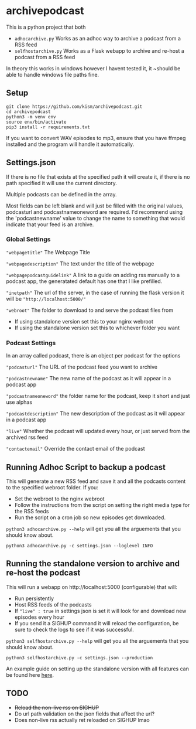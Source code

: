 # archivepodcast

This is a python project that both
* `adhocarchive.py` Works as an adhoc way to archive a podcast from a RSS feed
* `selfhostarchive.py` Works as a Flask webapp to archive and re-host a podcast from a RSS feed

In theory this works in windows however I havent tested it, it ~should be able to handle windows file paths fine.

## Setup

```
git clone https://github.com/kism/archivepodcast.git
cd archivepodcast
python3 -m venv env
source env/bin/activate
pip3 install -r requirements.txt
```

If you want to convert WAV episodes to mp3, ensure that you have ffmpeg installed and the program will handle it automatically.

## Settings.json

If there is no file that exists at the specified path it will create it, if there is no path specified it will use the current directory.

Multiple podcasts can be defined in the array.

Most fields can be left blank and will just be filled with the original values, podcasturl and podcastnameoneword are required. I'd recommend using the 'podcastnewname' value to change the name to something that would indicate that your feed is an archive.

### Global Settings
`"webpagetitle"` The Webpage Title

`"webpagedescription"` The text under the title of the webpage

`"webpagepodcastguidelink"` A link to a guide on adding rss manually to a podcast app, the generatated default has one that I like prefilled.

`"inetpath"` The url of the server, in the case of running the flask version it will be `"http://localhost:5000/"`

`"webroot"` The folder to download to and serve the podcast files from
* If using standalone version set this to your nginx webroot
* If using the standalone version set this to whichever folder you want

### Podcast Settings
In an array called podcast, there is an object per podcast for the options

`"podcasturl"` The URL of the podcast feed you want to archive

`"podcastnewname"` The new name of the podcast as it will appear in a podcast app

`"podcastnameoneword"` the folder name for the podcast, keep it short and just use alphas

`"podcastdescription"` The new description of the podcast as it will appear in a podcast app

`"live"` Whether the podcast will updated every hour, or just served from the archived rss feed

`"contactemail"` Override the contact email of the podcast


## Running Adhoc Script to backup a podcast

This will generate a new RSS feed and save it and all the podcasts content to the specified webroot folder. If you:
* Set the webroot to the nginx webroot
* Follow the instructions from the script on setting the right media type for the RSS feeds
* Run the script on a cron job so new episodes get downloaded.

`python3 adhocarchive.py --help` will get you all the arguements that you should know about.

`python3 adhocarchive.py -c settings.json --loglevel INFO`

## Running the standalone version to archive and re-host the podcast

This will run a webapp on http://localhost:5000 (configurable) that will:
* Run persistently
* Host RSS feeds of the podcasts
* If `"live" : true` in settings json is set it will look for and download new episodes every hour
* If you send it a SIGHUP command it will reload the configuration, be sure to check the logs to see if it was successful.

`python3 selfhostarchive.py --help` will get you all the arguements that you should know about.

`python3 selfhostarchive.py -c settings.json --production`

An example guide on setting up the standalone version with all features can be found here [here](README_examplesetup.md).

## TODO

* ~~Reload the non-live rss on SIGHUP~~
* Do url path validation on the json fields that affect the url?
* Does non-live rss actually ret reloaded on SIGHUP lmao
